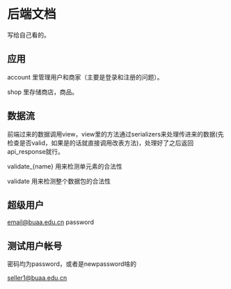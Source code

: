 # 后端文档

写给自己看的。

## 应用

account 里管理用户和商家（主要是登录和注册的问题）。

shop 里存储商店，商品。

## 数据流

前端过来的数据调用view，view里的方法通过serializers来处理传进来的数据(先检查是否valid，如果是的话就直接调用改表方法)，处理好了之后返回api_response就行。

validate_{name} 用来检测单元素的合法性

validate 用来检测整个数据包的合法性

## 超级用户

email@buaa.edu.cn
password

## 测试用户帐号

密码均为password，或者是newpassword啥的

seller1@buaa.edu.cn
